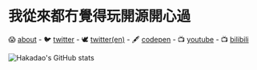 <!--
- 🌱 I’m currently learning how to make money
- ⚡ Fun fact: i need more money
- 📫 How to reach me: at least its not qq or wechat (I HATE THEM)
-->

# 我從來都冇覺得玩開源開心過

😱 [about](https://bento.me/hakadao) -
🐦 [twitter](https://twitter.com/Hakadaooo) -
🕊️ [twitter(en)](https://twitter.com/Hakadaoooo) -
🖋️ [codepen](https://codepen.io/Hakadao) - 
📺 [youtube](https://www.youtube.com/channel/UC3YvheCNP09ZMaw66cPJ_YA) -
📺 [bilibili](https://space.bilibili.com/5011356)

<!--
<img src="https://github.com/hakadao/hakadao/assets/33394391/2e5d270b-3932-4c73-be51-a400a5d54ae3" width="200" />

~~im broke~~
-->
<!-- sponsor: https://github.com/hakadao/sponsors -->

![Hakadao's GitHub stats](https://github-readme-stats.vercel.app/api?username=hakadao&show_icons=true&theme=dark&border_color=0000&hide=prs)
<!-- ![Top Langs](https://github-readme-stats.vercel.app/api/top-langs/?username=hakadao&size_weight=0.5&count_weight=0.5&theme=dark&border_color=0000&layout=compact) -->
<!--
**hakadao/hakadao** is a ✨ _special_ ✨ repository because its `README.md` (this file) appears on your GitHub profile.

Here are some ideas to get you started:

- 🔭 I’m currently working on ...
- 🌱 I’m currently learning ...
- 👯 I’m looking to collaborate on ...
- 🤔 I’m looking for help with ...
- 💬 Ask me about ...
- 📫 How to reach me: ...
- 😄 Pronouns: ...
- ⚡ Fun fact: ...
-->
